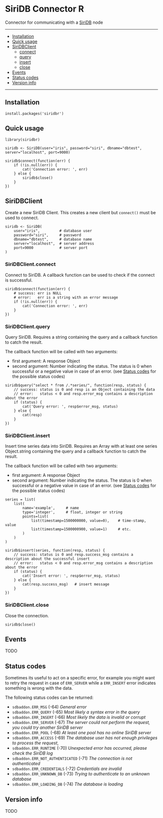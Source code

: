 # SiriDB Connector R
Connector for communicating with a [SiriDB](https://github.com/SiriDB/siridb-server#readme) node

---------------------------------------
  * [Installation](#installation)
  * [Quick usage](#quick-usage)
  * [SiriDBClient](#siridbclient)
    * [connect](#siridbclientconnect)
    * [query](#siridbclientquery)
    * [insert](#siridbclientinsert)
    * [close](#siridbclientclose)
  * [Events](#events)
  * [Status codes](#status-codes)
  * [Version info](#version-info)

---------------------------------------

## Installation
```{r}
install.packages('siridbr')
```

## Quick usage
```{r}
library(siridbr)

siridb <- SiriDB(user="iris", password="siri", dbname="dbtest", server="localhost", port=9000)

siridb$connect(function(err) {
    if (!is.null(err)) {
        cat('Connection error: ', err)
    } else {
        siridb$close()
    }
})
```

## SiriDBClient
Create a new SiriDB Client. This creates a new client but `connect()` must be used to connect.
```{r}
siridb <- SiriDB(
    user="iris",         # database user
    password="siri",     # password
    dbname="dbtest",     # database name
    server="localhost",  # server address
    port=9000            # server port
)
```

### SiriDBClient.connect
Connect to SiriDB. A callback function can be used to check if the connect is successful.
```{r}
siridb$connect(function(err) {
    # success: err is NULL
    # error:   err is a string with an error message
    if (!is.null(err)) {
        cat('Connection error: ', err)
    }
})
```

### SiriDBClient.query
Query SiriDB. Requires a string containing the query and a callback function to catch the result.

The callback function will be called with two arguments:
 - first argument: A response Object
 - second argument: Number indicating the status. The status is 0 when successful or a negative value in case of an error.
   (see [Status codes](#status-codes) for the possible status codes)

```{r}
siridb$query("select * from /.*series/", function(resp, status) {
    // success: status is 0 and resp is an Object containing the data
    // error:   status < 0 and resp.error_msg contains a description about the error
    if (status) {
        cat('Query error: ', resp$error_msg, status)
    } else {
        cat(resp)
    }
})
```

### SiriDBClient.insert
Insert time series data into SiriDB. Requires an Array with at least one series Object.string containing the query and a callback function to catch the result.

The callback function will be called with two arguments:
 - first argument: A response Object
 - second argument: Number indicating the status. The status is 0 when successful or a negative value in case of an error.
   (see [Status codes](#status-codes) for the possible status codes)

```{r}
series = list(
    list(
        name='example',     # name
        type='integer',     # float, integer or string
        points=list(
            list(timestamp=1500000000, value=0),    # time-stamp, value
            list(timestamp=1500000900, value=1)     # etc.
        )
    )
)

siridb$insert(series, function(resp, status) {
    // success: status is 0 and resp.success_msg contains a description about the successful insert
    // error:   status < 0 and resp.error_msg contains a description about the error
    if (status) {
        cat('Insert error: ', resp$error_msg, status)
    } else {
        cat(resp.success_msg)   # insert message
    }
})
```

### SiriDBClient.close
Close the connection.
```{r}
siridb$close()
```

## Events
TODO

## Status codes
Sometimes its useful to act on a specific error, for example you might want to retry the request in case of `ERR_SERVER` while a `ERR_INSERT` error indicates something is wrong with the data.

The following status codes can be returned:

- `sdbaddon.ERR_MSG` (-64) *General error*
- `sdbaddon.ERR_QUERY` (-65) *Most likely a syntax error in the query*
- `sdbaddon.ERR_INSERT` (-66) *Most likely the data is invalid or corrupt*
- `sdbaddon.ERR_SERVER` (-67) *The server could not perform the request, you could try another SiriDB server*
- `sdbaddon.ERR_POOL` (-68) *At least one pool has no online SiriDB server*
- `sdbaddon.ERR_ACCESS` (-69) *The database user has not enough privileges to process the request*,
- `sdbaddon.ERR_RUNTIME` (-70) *Unexpected error has occurred, please check the SiriDB log*
- `sdbaddon.ERR_NOT_AUTHENTICATED` (-71) *The connection is not authenticated*
- `sdbaddon.ERR_CREDENTIALS` (-72) *Credentials are invalid*
- `sdbaddon.ERR_UNKNOWN_DB` (-73) *Trying to authenticate to an unknown database*
- `sdbaddon.ERR_LOADING_DB` (-74) *The database is loading*

## Version info
TODO